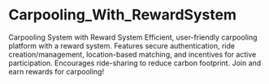 # Carpooling_With_RewardSystem
Carpooling System with Reward System  Efficient, user-friendly carpooling platform with a reward system. Features secure authentication, ride creation/management, location-based matching, and incentives for active participation. Encourages ride-sharing to reduce carbon footprint. Join and earn rewards for carpooling!
